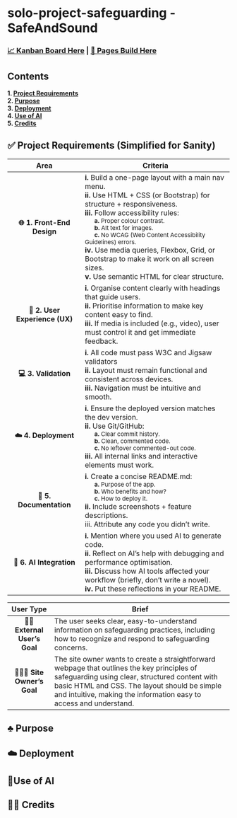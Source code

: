 # solo-project-safeguarding - SafeAndSound
### [📈 Kanban Board Here](https://github.com/users/etherOnGitHub/projects/4) | [📃 Pages Build Here](https://etherongithub.github.io/solo-project-safeguarding/)
## Contents

  **1. [Project Requirements](#-project-requirements-simplified-for-sanity)** <br>
   **2. [Purpose]()** <br>
   **3. [Deployment]()** <br>
   **4. [Use of AI]()** <br>
   **5. [Credits]()** <br>

## ✅ Project Requirements (Simplified for Sanity)
<center> 
  
| Area  | Criteria    |
| :---:	| --- |
| **🌐 1. Front-End Design** 	|  **i.**  Build a one-page layout with a main nav menu.<br>**ii.**  Use HTML + CSS (or Bootstrap) for structure + responsiveness.<br>**iii.**  Follow accessibility rules:<br><sub>&nbsp;&nbsp;&nbsp;&nbsp;&nbsp;&nbsp;**a.** Proper colour contrast.<br>&nbsp;&nbsp;&nbsp;&nbsp;&nbsp;&nbsp;**b.**  Alt text for images.<br>&nbsp;&nbsp;&nbsp;&nbsp;&nbsp;&nbsp;**c.**  No WCAG (Web Content Accessibility Guidelines) errors.</sub><br>**iv.**  Use media queries, Flexbox, Grid, or Bootstrap to make it work on all screen sizes.<br>**v.**  Use semantic HTML for clear structure.       |
| **🧠 2. User Experience (UX)**  	|   **i.**  Organise content clearly with headings that guide users.<br>**ii.**  Prioritise information to make key content easy to find.<br>**iii.**  If media is included (e.g., video), user must control it and get immediate feedback.	     |
| **💻 3. Validation**  	| **i.**  All code must pass W3C and Jigsaw validators<br>**ii.**  Layout must remain functional and consistent across devices.<br>**iii.** Navigation must be intuitive and smooth. 	      |
| **☁️ 4. Deployment** |  **i.**  Ensure the deployed version matches the dev version.<br>**ii.** Use Git/GitHub:<br><sub>&nbsp;&nbsp;&nbsp;&nbsp;&nbsp;&nbsp;**a.**  Clear commit history.<br>&nbsp;&nbsp;&nbsp;&nbsp;&nbsp;&nbsp;**b.**  Clean, commented code.<br>&nbsp;&nbsp;&nbsp;&nbsp;&nbsp;&nbsp;**c.**  No leftover commented-out code.</sub><br>**iii.**  All internal links and interactive elements must work.         |
|  **📄 5. Documentation** | **i.** Create a concise README.md:<br><sub>&nbsp;&nbsp;&nbsp;&nbsp;&nbsp;&nbsp;**a.**  Purpose of the app.<br>&nbsp;&nbsp;&nbsp;&nbsp;&nbsp;&nbsp;**b.**  Who benefits and how?<br>&nbsp;&nbsp;&nbsp;&nbsp;&nbsp;&nbsp;**c.**  How to deploy it.</sub><br>**ii.**  Include screenshots + feature descriptions.<br>iii.  Attribute any code you didn’t write.    |
| **🤖 6. AI Integration** | **i.**  Mention where you used AI to generate code.<br>**ii.**  Reflect on AI’s help with debugging and performance optimisation.<br>**iii.**  Discuss how AI tools affected your workflow (briefly, don’t write a novel).<br>**iv.**  Put these reflections in your README.       |

| User Type  |  Brief |
| :---:	| --- |
| **💁🏾 External User’s Goal** | The user seeks clear, easy-to-understand information on safeguarding practices, including how to recognize and respond to safeguarding concerns. |
| **🧑🏻‍💼 Site Owner’s Goal** |  The site owner wants to create a straightforward webpage that outlines the key principles of safeguarding using clear, structured content with basic HTML and CSS. The layout should be simple and intuitive, making the information easy to access and understand. |

</center>

## ♣️ Purpose

## ☁️ Deployment

## 🔌Use of AI

## 🙏🏻 Credits
